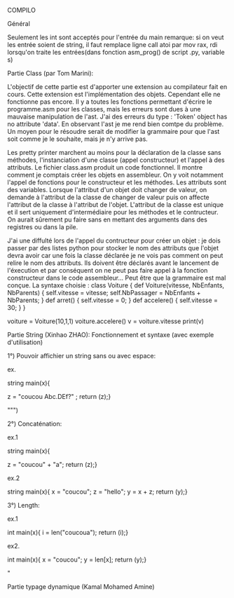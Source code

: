 COMPILO

Général

Seulement les int sont acceptés pour l'entrée du main
remarque:
si on veut les entrée soient de string, il faut remplace ligne call atoi par mov rax, rdi lorsqu'on traite les entrées(dans fonction asm_prog() de script .py, variable s)

Partie Class (par Tom Marini):

L'objectif de cette partie est d'apporter une extension au compilateur fait en cours. Cette extension est l'implémentation des objets. Cependant elle ne fonctionne pas encore. Il y a toutes les fonctions permettant d'écrire le programme.asm pour les classes, mais les erreurs sont dues à une mauvaise manipulation de l'ast. J'ai des erreurs du type : 'Token' object has no attribute 'data'. En observant l'ast je me rend bien comtpe du problème. Un moyen pour le résoudre serait de modifier la grammaire pour que l'ast soit comme je le souhaite, mais je n'y arrive pas.

Les pretty printer marchent au moins pour la déclaration de la classe sans méthodes, l'instanciation d'une classe (appel constructeur) et l'appel à des attributs.
Le fichier class.asm produit un code fonctionnel. Il montre comment je comptais créer les objets en assembleur. On y voit notamment l'appel de fonctions pour le constructeur et les méthodes. Les attributs sont des variables. Lorsque l'attribut d'un objet doit changer de valeur, on demande à l'attribut de la classe de changer de valeur puis on affecte l'attribut de la classe à l'attribut de l'objet. L'attribut de la classe est unique et il sert uniquement d'intermédiaire pour les méthodes et le contructeur. On aurait sûrement pu faire sans en mettant des arguments dans des registres ou dans la pile.

J'ai une diffulté lors de l'appel du contructeur pour créer un objet : je dois passer par des listes python pour stocker le nom des attributs que l'objet devra avoir car une fois la classe déclarée je ne vois pas comment on peut relire le nom des attributs. Ils doivent être déclarés avant le lancement de l'éxecution et par conséquent on ne peut pas faire appel à la fonction constructeur dans le code assembleur... Peut être que la grammaire est mal conçue.
La syntaxe choisie :
class Voiture {
  def Voiture(vitesse, NbEnfants, NbParents) {
    self.vitesse = vitesse;
    self.NbPassager = NbEnfants + NbParents;
  }
  def arret() {
    self.vitesse = 0;
  }
  def accelere() {
    self.vitesse = 30;
  }
}

voiture = Voiture(10,1,1)
voiture.accelere()
v = voiture.vitesse
print(v)



Partie String (Xinhao ZHAO):
Fonctionnement et syntaxe (avec exemple d'utilisation)

1°) Pouvoir affichier un string sans ou avec espace:

ex. 

string main(x){

z = "coucou Abc.DEf?" ;
return (z);}

""")


2°) Concaténation:

ex.1

string main(x){

z = "coucou" + "a"; 
return (z);}


ex.2

string main(x){ x = "coucou"; 
z = "hello"; 
y = x + z; 
return (y);}



3°) Length:

ex.1

int main(x){
i = len("coucoua"); 
return (i);}

ex2.

int main(x){ 
x = "coucou"; 
y = len[x]; 
return (y);}

"


Partie typage dynamique (Kamal Mohamed Amine)


